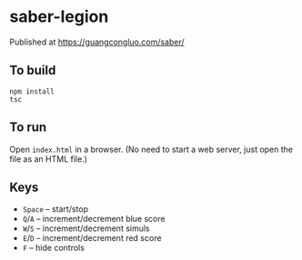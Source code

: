 # saber-legion

Published at https://guangcongluo.com/saber/

To build
--------

    npm install
    tsc

To run
------

Open `index.html` in a browser. (No need to start a web server, just open the file as an HTML file.)

Keys
----

- `Space` – start/stop
- `Q`/`A` – increment/decrement blue score
- `W`/`S` – increment/decrement simuls
- `E`/`D` – increment/decrement red score
- `F` – hide controls
